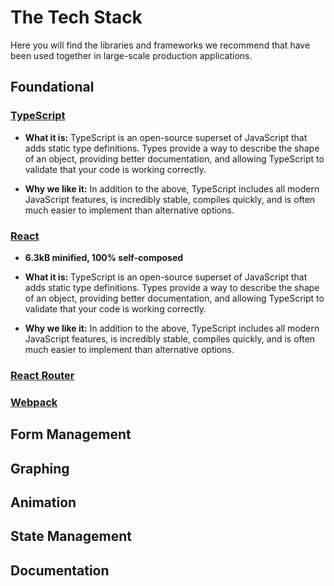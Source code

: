 # The Tech Stack
Here you will find the libraries and frameworks we recommend that have been used together in large-scale production applications.



## Foundational


### [TypeScript](https://www.typescriptlang.org/)

- **What it is:** TypeScript is an open-source superset of JavaScript that adds static type definitions. Types provide a way to describe the shape of an object, providing better documentation, and allowing TypeScript to validate that your code is working correctly.

- **Why we like it:** In addition to the above, TypeScript includes all modern JavaScript features, is incredibly stable, compiles quickly, and is often much easier to implement than alternative options.


### [React](https://reactjs.org/)

- **6.3kB minified, 100% self-composed**

- **What it is:** TypeScript is an open-source superset of JavaScript that adds static type definitions. Types provide a way to describe the shape of an object, providing better documentation, and allowing TypeScript to validate that your code is working correctly.

- **Why we like it:** In addition to the above, TypeScript includes all modern JavaScript features, is incredibly stable, compiles quickly, and is often much easier to implement than alternative options.


### [React Router](https://reactrouter.com/)


### [Webpack](https://webpack.js.org/)



## Form Management


## Graphing


## Animation


## State Management


## Documentation
